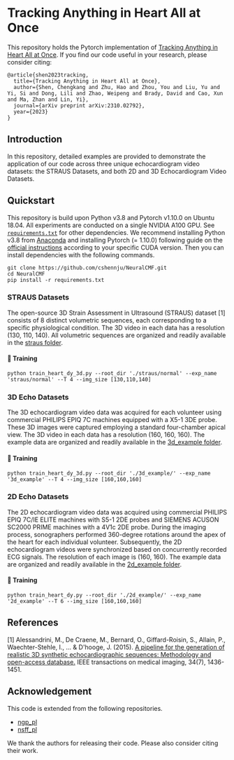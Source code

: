 # Tracking Anything in Heart All at Once

This repository holds the Pytorch implementation of [Tracking Anything in Heart All at Once](https://njuvision.github.io/NeuralCMF/). If you find our code useful in your research, please consider citing:

```
@article{shen2023tracking,
  title={Tracking Anything in Heart All at Once},
  author={Shen, Chengkang and Zhu, Hao and Zhou, You and Liu, Yu and Yi, Si and Dong, Lili and Zhao, Weipeng and Brady, David and Cao, Xun and Ma, Zhan and Lin, Yi},
  journal={arXiv preprint arXiv:2310.02792},
  year={2023}
}
```

## Introduction

In this repository, detailed examples are provided to demonstrate the application of our code across three unique echocardiogram video datasets: the STRAUS Datasets, and both 2D and 3D Echocardiogram Video Datasets.

## Quickstart

This repository is build upon Python v3.8 and Pytorch v1.10.0 on Ubuntu 18.04. All experiments are conducted on a single NVIDIA A100 GPU. See [`requirements.txt`](requirements.txt) for other dependencies. We recommend installing Python v3.8 from [Anaconda](https://www.anaconda.com/) and installing Pytorch (= 1.10.0) following guide on the [official instructions](https://pytorch.org/) according to your specific CUDA version. Then you can install dependencies with the following commands.

```
git clone https://github.com/cshennju/NeuralCMF.git
cd NeuralCMF
pip install -r requirements.txt
```
### STRAUS Datasets
The open-source 3D Strain Assessment in Ultrasound (STRAUS) dataset [1] consists of 8 distinct volumetric sequences, each corresponding to a specific physiological condition. The 3D video in each data has a resolution (130, 110, 140). All volumetric sequences are organized and readily available in the [straus folder](straus).
#### :key: Training
```
python train_heart_dy_3d.py --root_dir './straus/normal' --exp_name 'straus/normal' --T 4 --img_size [130,110,140]
```

### 3D Echo Datasets
The 3D echocardiogram video data was acquired for each volunteer using commercial PHILIPS EPIQ 7C machines equipped with a X5-1 3DE probe. These 3D images were captured employing a standard four-chamber apical view. The 3D video in each data has a resolution (160, 160, 160). The example data are organized and readily available in the [3d_example folder](3d_example).
#### :key: Training
```
python train_heart_dy_3d.py --root_dir './3d_example/' --exp_name '3d_example' --T 4 --img_size [160,160,160]
```

### 2D Echo Datasets
The 2D echocardiogram video data was acquired using commercial PHILIPS EPIQ 7C/IE ELITE machines with S5-1 2DE probes and SIEMENS ACUSON SC2000 PRIME machines with a 4V1c 2DE probe. During the imaging process, sonographers performed 360-degree rotations around the apex of the heart for each individual volunteer. Subsequently, the 2D echocardiogram videos were synchronized based on concurrently recorded ECG signals. The resolution of each image is (160, 160). The example data are organized and readily available in the [2d_example folder](2d_example).
#### :key: Training
```
python train_heart_dy.py --root_dir './2d_example/' --exp_name '2d_example' --T 6 --img_size [160,160,160]
```

## References
[1] Alessandrini, M., De Craene, M., Bernard, O., Giffard-Roisin, S., Allain, P., Waechter-Stehle, I., ... & D'hooge, J. (2015). [A pipeline for the generation of realistic 3D synthetic echocardiographic sequences: Methodology and open-access database.](https://ieeexplore.ieee.org/abstract/document/7024160) IEEE transactions on medical imaging, 34(7), 1436-1451.


## Acknowledgement
This code is extended from the following repositories.
- [ngp_pl](https://github.com/kwea123/ngp_pl)
- [nsff_pl](https://github.com/kwea123/nsff_pl)

We thank the authors for releasing their code. Please also consider citing their work.
